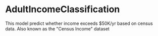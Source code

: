 # AdultIncomeClassification
This model predict whether income exceeds $50K/yr based on census data. Also known as the "Census Income" dataset

